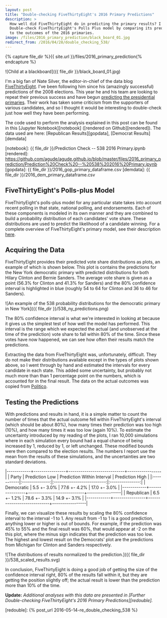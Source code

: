 ```yaml
---
layout: post
title: "Double-checking FiveThirtyEight's 2016 Primary Predictions"
description: >
  How well did FiveThirtyEight do in predicting the primary results? I
  Double-check FiveThirtyEight's Polls Plus model by comparing its predictions
  to the outcomes of the 2016 primaries.
image: /files/2016_primary_prediction/black_board_01.jpg
redirect_from: /2016/04/28/double_checking_538/
---
```


{% capture file_dir %}{{ site.url }}/files/2016_primary_prediction{% endcapture %}

![Child at a blackboard]({{ file_dir }}/black_board_01.jpg)

I'm a big fan of Nate Silver, the editor-in-chief of the data blog
[FiveThirtyEight][538]. I've been following him since his (amazingly
successful) predictions of the 2008 elections. This year he and his team are
looking to repeat their previous success and have begun [predicting the
presidential primaries][primary]. Their work has taken some criticism from the
supporters of various candidates, and so I thought it would be interesting to
double-check just how well they have been performing.

[538]: https://fivethirtyeight.com/
[primary]: http://projects.fivethirtyeight.com/election-2016/primary-forecast/

The code used to perform the analysis explained in this post can be found in
this [Jupyter Notebook][notebook] ([rendered on Github][rendered]). The data
used are here: [Republican Results][gopdata], [Democrat Results][demdata]

[notebook]: {{ file_dir }}/Prediction Check -- 538 2016 Primary.ipynb
[rendered]: https://github.com/agude/agude.github.io/blob/master/files/2016_primary_prediction/Prediction%20Check%20--%20538%202016%20Primary.ipynb
[gopdata]: {{ file_dir }}/2016_gop_primary_dataframe.csv
[demdata]: {{ file_dir }}/2016_dem_primary_dataframe.csv

## FiveThirtyEight's Polls-plus Model

FiveThirtyEight's polls-plus model for any particular state takes into account
recent polling in that state, national polling, and endorsements. Each of
these components is modeled in its own manner and they are combined to build a
probability distribution of each candidates' vote share. These distributions
are used to predict the likelihood of a candidate winning. For a complete
overview of FiveThirtyEight's primary model, see their description
[here][description].

[description]: https://fivethirtyeight.com/features/how-we-are-forecasting-the-2016-presidential-primary-election/

## Acquiring the Data

FiveThirtyEight provides their predicted vote share distributions as plots, an
example of which is shown below. This plot is contains the predictions for the
New York democratic primary with predicted distributions for both Hilary
Clinton and Bernie Sanders. The average vote share is given as a point (56.3%
for Clinton and 41.3% for Sanders) and the 80% confidence interval is
highlighted in blue (roughly 54 to 64 for Clinton and 36 to 46 for Sanders).

![An example of the 538 probability distributions for the democratic primary
in New York]({{ file_dir }}/538_ny_predictions.png)

The 80% confidence interval is what we're interested in looking at because it
gives us the simplest test of how well the model has performed. This interval
is the range which we expected the actual (and unobserved
at the time of the prediction) vote share to fall within 80% of the time.
Since these votes have now happened, we can see how often their results match
the predictions.

Extracting the data from FiveThirtyEight was, unfortunately, difficult. They
do not make their distributions available except in the types of plots shown
above, so I went through by hand and estimated the intervals for every
candidate in each state. This added some uncertainty, but probably not much
more than than 1 percentage point on the numbers, which is accounted for in
the final result. The data on the actual outcomes was copied from
[Politico][politico].

[politico]: http://www.politico.com/2016-election/results/map/president

## Testing the Predictions

With predictions and results in hand, it is a simple matter to count the number
of times that the actual outcome fell within FiveThirtyEight's interval (which
should be about 80%), how many times their prediction was too high (10%), and
how many times it was too low (again 10%). To estimate the uncertainty
introduced by my reading of the plots, I ran 10,000 simulations where in each
simulation every bound had a equal chance of being increased by 1, reduced by
1, or left unchanged. These modified bounds were then compared to the election
results. The numbers I report use the mean from the results of these
simulations, and the uncertainties are two standard deviations.

|------------+----------------+----------------------------+-----------------|
| Party      | Prediction Low | Prediction Within Interval | Prediction High |
|:-----------|:--------------:|:--------------------------:|:---------------:|
| Democratic | 5.5 +- 3.0%    | 77.6 +- 4.2%               | 17.0 +- 3.0%    |
|------------+----------------+----------------------------+-----------------|
| Republican | 6.5 +- 1.2%    | 78.6 +- 3.3%               | 14.9 +- 3.1%    |
|------------+----------------+----------------------------+-----------------|

Finally, we can visualize these results by scaling the 80% confidence interval
to the interval -1 to 1. Any result from -1 to 1 is a good prediction,
anything lower or higher is out of bounds. For example, if the prediction was
45% to 55% and the final result was 60%, that would appear at -2 on the this
plot, where the minus sign indicates that the prediction was too low. The
highest and lowest result on the Democrats' plot are the predictions from
Michigan for Clinton and Sanders respectively.

![The distributions of results normalized to the prediction.]({{ file_dir
}}/538_scaled_results.svg)

In conclusion, FiveThirtyEight is doing a good job of getting the size of the
confidence interval right, 80% of the results fall within it, but they are
getting the position slightly off; the actual result is lower than the
prediction more than 10% of the time.

**Update:** _Additional analyses with this data are presented in [Further
Double-checking FiveThirtyEight's 2016 Primary Predictions][redouble]._

[redouble]: {% post_url 2016-05-14-re_double_checking_538 %}
